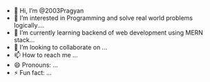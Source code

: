 - 👋 Hi, I’m @2003Pragyan
- 👀 I’m interested in Programming and solve real world problems logically....
- 🌱 I’m currently learning backend of web development using MERN stack...
- 💞️ I’m looking to collaborate on ...
- 📫 How to reach me ...
- 😄 Pronouns: ...
- ⚡ Fun fact: ...

<!---
2003Pragyan/2003Pragyan is a ✨ special ✨ repository because its `README.md` (this file) appears on your GitHub profile.
You can click the Preview link to take a look at your changes.
--->
